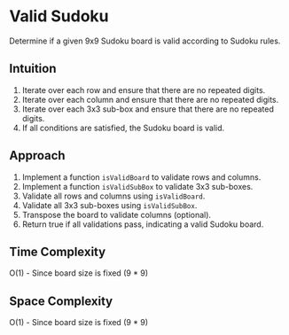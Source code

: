 # Valid Sudoku

Determine if a given 9x9 Sudoku board is valid according to Sudoku rules.

## Intuition
1. Iterate over each row and ensure that there are no repeated digits.
2. Iterate over each column and ensure that there are no repeated digits.
3. Iterate over each 3x3 sub-box and ensure that there are no repeated digits.
4. If all conditions are satisfied, the Sudoku board is valid.

## Approach
1. Implement a function `isValidBoard` to validate rows and columns.
2. Implement a function `isValidSubBox` to validate 3x3 sub-boxes.
3. Validate all rows and columns using `isValidBoard`.
4. Validate all 3x3 sub-boxes using `isValidSubBox`.
5. Transpose the board to validate columns (optional).
6. Return true if all validations pass, indicating a valid Sudoku board.

## Time Complexity
O(1) - Since board size is fixed (9 * 9)

## Space Complexity
O(1) - Since board size is fixed (9 * 9)

